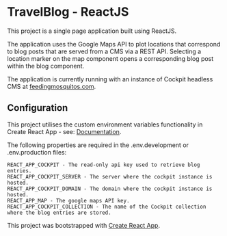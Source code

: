 # TravelBlog - ReactJS

This project is a single page application built using ReactJS. 

The application uses the Google Maps API to plot locations that correspond to blog posts that are served from a CMS via a REST API. Selecting a location marker on the map component opens a corresponding blog post within the blog component. 

The application is currently running with an instance of Cockpit headless CMS at [feedingmosquitos.com](http://www.feedingmosquitos.com).

## Configuration
This project utilises the custom environment variables functionality in Create React App - see: [Documentation](https://facebook.github.io/create-react-app/docs/adding-custom-environment-variables).

The following properties are required in the .env.development or .env.production files:

```
REACT_APP_COCKPIT - The read-only api key used to retrieve blog entries.
REACT_APP_COCKPIT_SERVER - The server where the cockpit instance is hosted.
REACT_APP_COCKPIT_DOMAIN - The domain where the cockpit instance is hosted.
REACT_APP_MAP - The google maps API key.
REACT_APP_COCKPIT_COLLECTION - The name of the Cockpit collection where the blog entries are stored. 

```
This project was bootstrapped with [Create React App](https://github.com/facebook/create-react-app).
